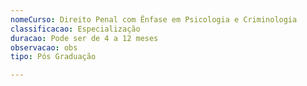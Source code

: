 ```yaml
---
nomeCurso: Direito Penal com Ênfase em Psicologia e Criminologia
classificacao: Especialização
duracao: Pode ser de 4 a 12 meses
observacao: obs
tipo: Pós Graduação

---
```


